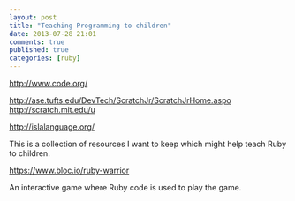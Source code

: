 ```yaml
---
layout: post
title: "Teaching Programming to children"
date: 2013-07-28 21:01
comments: true
published: true
categories: [ruby]
---
```


http://www.code.org/

http://ase.tufts.edu/DevTech/ScratchJr/ScratchJrHome.aspo
http://scratch.mit.edu/u

http://islalanguage.org/

This is a collection of resources I want to keep which might help teach Ruby to
children.

https://www.bloc.io/ruby-warrior

An interactive game where Ruby code is used to play the game.
